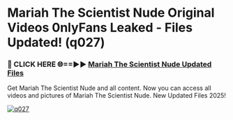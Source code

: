 # Mariah The Scientist Nude Original Videos 0nlyFans Leaked - Files Updated! (q027)

<h3>🔴 CLICK HERE 🌐==►► <a href="https://tinyurl.com/5h6xmrr3" rel="nofollow">Mariah The Scientist Nude Updated Files</a></h3>

Get Mariah The Scientist Nude and all content. Now you can access all videos and pictures of Mariah The Scientist Nude. New Updated Files 2025!

[![q027](https://i.imgur.com/KVD873Z.gif)](https://tinyurl.com/5h6xmrr3)
